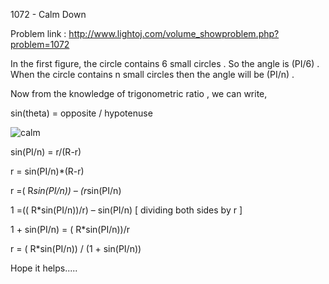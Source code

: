 1072 - Calm Down

Problem link : http://www.lightoj.com/volume_showproblem.php?problem=1072

In the first figure, the circle contains 6 small circles . So the angle is (PI/6) . 
When the circle contains n small circles then the angle will be (PI/n) .

Now from the knowledge of trigonometric ratio , we can write,

sin(theta) = opposite / hypotenuse

![calm](https://user-images.githubusercontent.com/35444388/42184769-7525e928-7e68-11e8-8371-ed8016430b3d.PNG)

sin(PI/n) = r/(R-r)

r = sin(PI/n)*(R-r)

r =( R*sin(PI/n)) – (r*sin(PI/n)

1 =(( R*sin(PI/n))/r) – sin(PI/n) [ dividing both sides by r ]

1 + sin(PI/n) = ( R*sin(PI/n))/r

r = ( R*sin(PI/n)) / (1 + sin(PI/n))

Hope it helps.....
